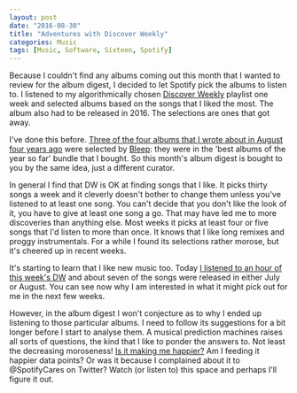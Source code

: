 ```yaml
---
layout: post
date: "2016-08-30"
title: "Adventures with Discover Weekly"
categories: Music
tags: [Music, Software, Sixteen, Spotify]
---
```


Because I couldn't find any albums coming out this month that I wanted to review for the album digest, I decided to let Spotify pick the albums to listen to. I listened to my algorithmically chosen [Discover Weekly](https://techcrunch.com/2015/07/20/why-browse-when-you-can-play/) playlist one week and selected albums based on the songs that I liked the most. The album also had to be released in 2016. The selections are ones that got away.

I've done this before. [Three of the four albums that I wrote about in August four years ago](/album-digest-august-2012/) were selected by [Bleep](https://bleep.com): they were in the 'best albums of the year so far' bundle that I bought. So this month's album digest is bought to you by the same idea, just a different curator.

In general I find that DW is OK at finding songs that I like. It picks thirty songs a week and it cleverly doesn't bother to change them unless you've listened to at least one song. You can't decide that you don't like the look of it, you have to give at least one song a go. That may have led me to more discoveries than anything else. Most weeks it picks at least four or five songs that I'd listen to more than once. It knows that I like long remixes and proggy instrumentals. For a while I found its selections rather morose, but it's cheered up in recent weeks.

It's starting to learn that I like new music too. Today [I listened to an hour of this week's DW](https://open.spotify.com/user/spotifydiscover/playlist/2RCUVNJOvLOhcWenkt0ECQ?gtm=1) and about seven of the songs were released in either July or August. You can see now why I am interested in what it might pick out for me in the next few weeks.

However, in the album digest I won't conjecture as to why I ended up listening to those particular albums. I need to follow its suggestions for a bit longer before I start to analyse them. A musical prediction machines raises all sorts of questions, the kind that I like to ponder the answers to. Not least the decreasing moroseness! [Is it making me happier?](http://talkingpointsmemo.com/theslice/how-internet-algorithms-can-help-us-be-better-humans) Am I feeding it happier data points? Or was it because I complained about it to @SpotifyCares on Twitter? Watch (or listen to) this space and perhaps I'll figure it out.
